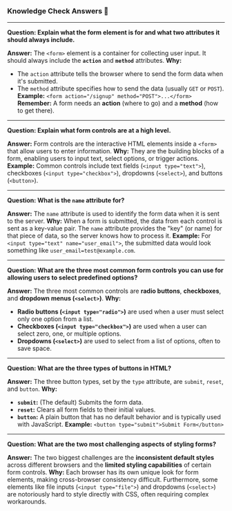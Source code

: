 ### Knowledge Check Answers 🎯

---

**Question: Explain what the form element is for and what two attributes it should always include.**

**Answer:** The `<form>` element is a container for collecting user input. It should always include the **`action`** and **`method`** attributes.
**Why:**
* The `action` attribute tells the browser where to send the form data when it's submitted.
* The `method` attribute specifies how to send the data (usually `GET` or `POST`).
**Example:** `<form action="/signup" method="POST">...</form>`
**Remember:** A form needs an **action** (where to go) and a **method** (how to get there).

---

**Question: Explain what form controls are at a high level.**

**Answer:** Form controls are the interactive HTML elements inside a `<form>` that allow users to enter information.
**Why:** They are the building blocks of a form, enabling users to input text, select options, or trigger actions.
**Example:** Common controls include text fields (`<input type="text">`), checkboxes (`<input type="checkbox">`), dropdowns (`<select>`), and buttons (`<button>`).

---

**Question: What is the `name` attribute for?**

**Answer:** The `name` attribute is used to identify the form data when it is sent to the server.
**Why:** When a form is submitted, the data from each control is sent as a key-value pair. The `name` attribute provides the "key" (or name) for that piece of data, so the server knows how to process it.
**Example:** For `<input type="text" name="user_email">`, the submitted data would look something like `user_email=test@example.com`.

---

**Question: What are the three most common form controls you can use for allowing users to select predefined options?**

**Answer:** The three most common controls are **radio buttons**, **checkboxes**, and **dropdown menus (`<select>`)**.
**Why:**
* **Radio buttons (`<input type="radio">`)** are used when a user must select only one option from a list.
* **Checkboxes (`<input type="checkbox">`)** are used when a user can select zero, one, or multiple options.
* **Dropdowns (`<select>`)** are used to select from a list of options, often to save space.

---

**Question: What are the three types of buttons in HTML?**

**Answer:** The three button types, set by the `type` attribute, are `submit`, `reset`, and `button`.
**Why:**
* **`submit`:** (The default) Submits the form data.
* **`reset`:** Clears all form fields to their initial values.
* **`button`:** A plain button that has no default behavior and is typically used with JavaScript.
**Example:** `<button type="submit">Submit Form</button>`

---

**Question: What are the two most challenging aspects of styling forms?**

**Answer:** The two biggest challenges are the **inconsistent default styles** across different browsers and the **limited styling capabilities** of certain form controls.
**Why:** Each browser has its own unique look for form elements, making cross-browser consistency difficult. Furthermore, some elements like file inputs (`<input type="file">`) and dropdowns (`<select>`) are notoriously hard to style directly with CSS, often requiring complex workarounds.